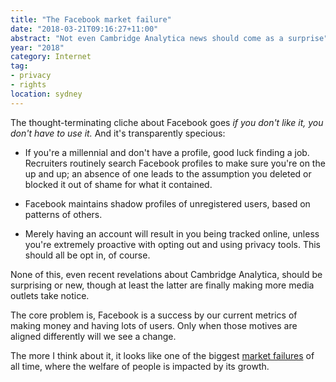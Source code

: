 ```yaml
---
title: "The Facebook market failure"
date: "2018-03-21T09:16:27+11:00"
abstract: "Not even Cambridge Analytica news should come as a surprise"
year: "2018"
category: Internet
tag:
- privacy
- rights
location: sydney
---
```

The thought-terminating cliche about Facebook goes *if you don't like it, you don't have to use it.* And it's transparently specious:

* If you're a millennial and don't have a profile, good luck finding a job. Recruiters routinely search Facebook profiles to make sure you're on the up and up; an absence of one leads to the assumption you deleted or blocked it out of shame for what it contained.

* Facebook maintains shadow profiles of unregistered users, based on patterns of others.

* Merely having an account will result in you being tracked online, unless you're extremely proactive with opting out and using privacy tools. This should all be opt in, of course.

None of this, even recent revelations about Cambridge Analytica, should be surprising or new, though at least the latter are finally making more media outlets take notice.

The core problem is, Facebook is a success by our current metrics of making money and having lots of users. Only when those motives are aligned differently will we see a change.

The more I think about it, it looks like one of the biggest [market failures] of all time, where the welfare of people is impacted by its growth.

[market failures]: https://en.wikipedia.org/wiki/Market_failure


